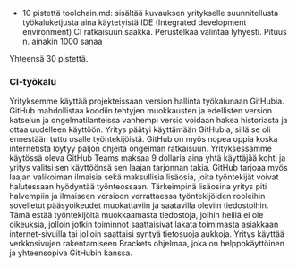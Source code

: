 * 10 pistettä toolchain.md: sisältää kuvauksen yritykselle suunnitellusta työkaluketjusta aina käytetyistä IDE (Integrated development environment) CI ratkaisuun saakka. Perustelkaa valintaa lyhyesti. Pituus n. ainakin 1000 sanaa

Yhteensä 30 pistettä.



### CI-työkalu
Yrityksemme käyttää projekteissaan version hallinta työkalunaan GitHubia. GitHub mahdollistaa koodiin tehtyjen muokkausten ja edellisten version katselun ja ongelmatilanteissa vanhempi versio voidaan hakea historiasta ja ottaa uudelleen käyttöön. Yritys päätyi käyttämään GitHubia, sillä se oli ennestään tuttu osalle työntekijöistä. GitHub on myös nopea oppia koska internetistä löytyy paljon ohjeita ongelman ratkaisuun.
Yrityksessämme käytössä oleva GitHub Teams maksaa 9 dollaria aina yhtä käyttäjää kohti ja yritys valitsi sen käyttöönsä sen laajan tarjonnan takia. GitHub tarjoaa myös laajan valikoiman ilmaisia sekä maksullisia lisäosia, joita työntekijät voivat halutessaan hyödyntää työnteossaan. Tärkeimpinä lisäosina yritys piti halvempiin ja ilmaiseen versioon verrattaessa työntekijöiden rooleihin sovelletut pääsyoikeudet muokattaviin ja saatavilla oleviin tiedostoihin. Tämä estää työntekijöitä muokkaamasta tiedostoja, joihin heillä ei ole oikeuksia, jolloin jotkin toiminnot saattaisivat lakata toimimasta asiakkaan internet-sivuilla tai jolloin saattaisi syntyä tietosuoja aukkoja. Yritys käyttää verkkosivujen rakentamiseen Brackets ohjelmaa, joka on helppokäyttöinen ja yhteensopiva GitHubin kanssa.